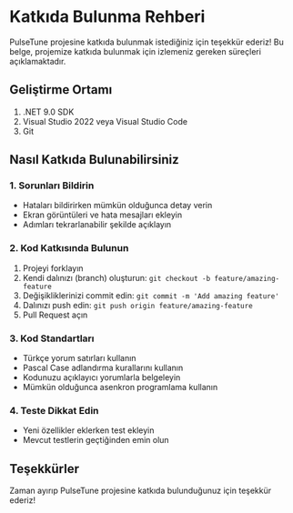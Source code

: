 # Katkıda Bulunma Rehberi

PulseTune projesine katkıda bulunmak istediğiniz için teşekkür ederiz! Bu belge, projemize katkıda bulunmak için izlemeniz gereken süreçleri açıklamaktadır.

## Geliştirme Ortamı

1. .NET 9.0 SDK
2. Visual Studio 2022 veya Visual Studio Code
3. Git

## Nasıl Katkıda Bulunabilirsiniz

### 1. Sorunları Bildirin

* Hataları bildirirken mümkün olduğunca detay verin
* Ekran görüntüleri ve hata mesajları ekleyin
* Adımları tekrarlanabilir şekilde açıklayın

### 2. Kod Katkısında Bulunun

1. Projeyi forklayın
2. Kendi dalınızı (branch) oluşturun: `git checkout -b feature/amazing-feature`
3. Değişikliklerinizi commit edin: `git commit -m 'Add amazing feature'`
4. Dalınızı push edin: `git push origin feature/amazing-feature`
5. Pull Request açın

### 3. Kod Standartları

* Türkçe yorum satırları kullanın
* Pascal Case adlandırma kurallarını kullanın
* Kodunuzu açıklayıcı yorumlarla belgeleyin
* Mümkün olduğunca asenkron programlama kullanın

### 4. Teste Dikkat Edin

* Yeni özellikler eklerken test ekleyin
* Mevcut testlerin geçtiğinden emin olun

## Teşekkürler

Zaman ayırıp PulseTune projesine katkıda bulunduğunuz için teşekkür ederiz!
